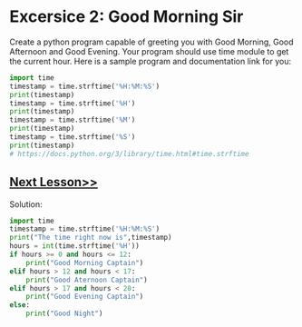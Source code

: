 # Excersice 2: Good Morning Sir
Create a python program capable of greeting you with Good Morning, Good Afternoon and Good Evening. Your program should use time module to get the current hour. Here is a sample program and documentation link for you:
```python
import time
timestamp = time.strftime('%H:%M:%S')
print(timestamp)
timestamp = time.strftime('%H')
print(timestamp)
timestamp = time.strftime('%M')
print(timestamp)
timestamp = time.strftime('%S')
print(timestamp)
# https://docs.python.org/3/library/time.html#time.strftime
```
## [Next Lesson>>](https://replit.com/@codewithharry/16-Day-16-Match-Case)

Solution: 
```python
import time
timestamp = time.strftime('%H:%M:%S')
print("The time right now is",timestamp)
hours = int(time.strftime('%H'))
if hours >= 0 and hours <= 12:
    print("Good Morning Captain")
elif hours > 12 and hours < 17:
    print("Good Aternoon Captain")
elif hours > 17 and hours < 20:
    print("Good Evening Captain")
else:
    print("Good Night")
```
